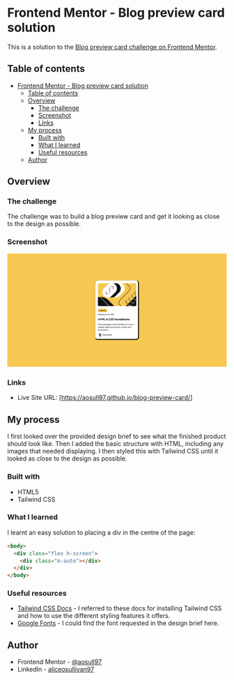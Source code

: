 # Frontend Mentor - Blog preview card solution

This is a solution to the [Blog preview card challenge on Frontend Mentor](https://www.frontendmentor.io/challenges/blog-preview-card-ckPaj01IcS).

## Table of contents

- [Frontend Mentor - Blog preview card solution](#frontend-mentor---blog-preview-card-solution)
  - [Table of contents](#table-of-contents)
  - [Overview](#overview)
    - [The challenge](#the-challenge)
    - [Screenshot](#screenshot)
    - [Links](#links)
  - [My process](#my-process)
    - [Built with](#built-with)
    - [What I learned](#what-i-learned)
    - [Useful resources](#useful-resources)
  - [Author](#author)

## Overview

### The challenge
The challenge was to build a blog preview card and get it looking as close to the design as possible. 

### Screenshot

![](/assets/images/blog-preview-card-screenshot.png)

### Links

- Live Site URL: [https://aosull97.github.io/blog-preview-card/]

## My process
I first looked over the provided design brief to see what the finished product should look like. Then I added the basic structure with HTML, including any images that needed displaying. I then styled this with Tailwind CSS until it looked as close to the design as possible.

### Built with

- HTML5
- Tailwind CSS

### What I learned

I learnt an easy solution to placing a div in the centre of the page:

```html
<body>
  <div class="flex h-screen">
    <div class="m-auto"></div>
  </div>
</body>
```

### Useful resources

- [Tailwind CSS Docs](https://tailwindcss.com/docs/installation) - I referred to these docs for installing Tailwind CSS and how to use the different styling features it offers.
- [Google Fonts](https://fonts.google.com/) - I could find the font requested in the design brief here.

## Author

- Frontend Mentor - [@aosull97](https://www.frontendmentor.io/profile/aosull97)
- LinkedIn - [aliceosullivan97](www.linkedin.com/in/aliceosullivan97)
